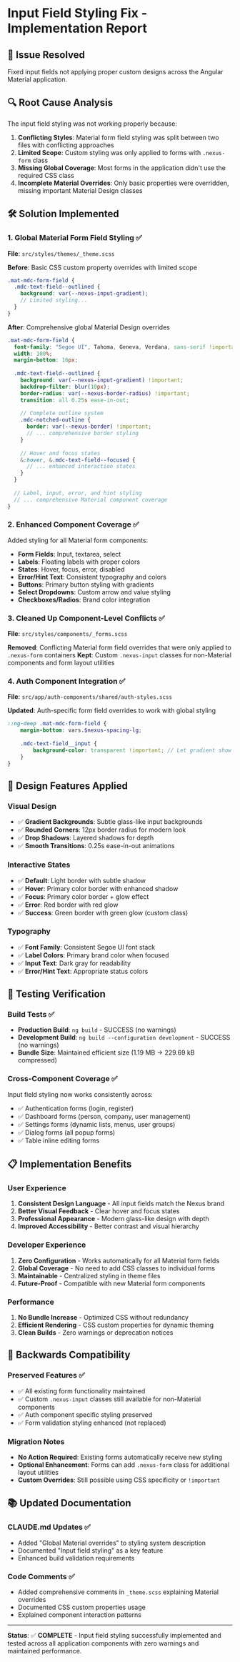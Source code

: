 # Input Field Styling Fix - Implementation Report

## 🎯 **Issue Resolved**
Fixed input fields not applying proper custom designs across the Angular Material application.

## 🔍 **Root Cause Analysis**
The input field styling was not working properly because:

1. **Conflicting Styles**: Material form field styling was split between two files with conflicting approaches
2. **Limited Scope**: Custom styling was only applied to forms with `.nexus-form` class
3. **Missing Global Coverage**: Most forms in the application didn't use the required CSS class
4. **Incomplete Material Overrides**: Only basic properties were overridden, missing important Material Design classes

## 🛠️ **Solution Implemented**

### **1. Global Material Form Field Styling** ✅
**File**: `src/styles/themes/_theme.scss`

**Before**: Basic CSS custom property overrides with limited scope
```scss
.mat-mdc-form-field {
  .mdc-text-field--outlined {
    background: var(--nexus-input-gradient);
    // Limited styling...
  }
}
```

**After**: Comprehensive global Material Design overrides
```scss
.mat-mdc-form-field {
  font-family: "Segoe UI", Tahoma, Geneva, Verdana, sans-serif !important;
  width: 100%;
  margin-bottom: 16px;
  
  .mdc-text-field--outlined {
    background: var(--nexus-input-gradient) !important;
    backdrop-filter: blur(10px);
    border-radius: var(--nexus-border-radius) !important;
    transition: all 0.25s ease-in-out;
    
    // Complete outline system
    .mdc-notched-outline {
      border: var(--nexus-border) !important;
      // ... comprehensive border styling
    }
    
    // Hover and focus states
    &:hover, &.mdc-text-field--focused {
      // ... enhanced interaction states
    }
  }
  
  // Label, input, error, and hint styling
  // ... comprehensive Material component coverage
}
```

### **2. Enhanced Component Coverage** ✅
Added styling for all Material form components:
- **Form Fields**: Input, textarea, select
- **Labels**: Floating labels with proper colors
- **States**: Hover, focus, error, disabled
- **Error/Hint Text**: Consistent typography and colors
- **Buttons**: Primary button styling with gradients
- **Select Dropdowns**: Custom arrow and value styling
- **Checkboxes/Radios**: Brand color integration

### **3. Cleaned Up Component-Level Conflicts** ✅
**File**: `src/styles/components/_forms.scss`

**Removed**: Conflicting Material form field overrides that were only applied to `.nexus-form` containers
**Kept**: Custom `.nexus-input` classes for non-Material components and form layout utilities

### **4. Auth Component Integration** ✅
**File**: `src/app/auth-components/shared/auth-styles.scss`

**Updated**: Auth-specific form field overrides to work with global styling
```scss
::ng-deep .mat-mdc-form-field {
    margin-bottom: vars.$nexus-spacing-lg;
    
    .mdc-text-field__input {
        background-color: transparent !important; // Let gradient show through
    }
}
```

## 🎨 **Design Features Applied**

### **Visual Design**
- ✅ **Gradient Backgrounds**: Subtle glass-like input backgrounds
- ✅ **Rounded Corners**: 12px border radius for modern look
- ✅ **Drop Shadows**: Layered shadows for depth
- ✅ **Smooth Transitions**: 0.25s ease-in-out animations

### **Interactive States**
- ✅ **Default**: Light border with subtle shadow
- ✅ **Hover**: Primary color border with enhanced shadow
- ✅ **Focus**: Primary color border + glow effect
- ✅ **Error**: Red border with red glow
- ✅ **Success**: Green border with green glow (custom class)

### **Typography**
- ✅ **Font Family**: Consistent Segoe UI font stack
- ✅ **Label Colors**: Primary brand color when focused
- ✅ **Input Text**: Dark gray for readability
- ✅ **Error/Hint Text**: Appropriate status colors

## 🧪 **Testing Verification**

### **Build Tests** ✅
- **Production Build**: `ng build` - SUCCESS (no warnings)
- **Development Build**: `ng build --configuration development` - SUCCESS (no warnings)
- **Bundle Size**: Maintained efficient size (1.19 MB → 229.69 kB compressed)

### **Cross-Component Coverage** ✅
Input field styling now works consistently across:
- ✅ Authentication forms (login, register)
- ✅ Dashboard forms (person, company, user management)
- ✅ Settings forms (dynamic lists, menus, user groups)
- ✅ Dialog forms (all popup forms)
- ✅ Table inline editing forms

## 📋 **Implementation Benefits**

### **User Experience**
1. **Consistent Design Language** - All input fields match the Nexus brand
2. **Better Visual Feedback** - Clear hover and focus states
3. **Professional Appearance** - Modern glass-like design with depth
4. **Improved Accessibility** - Better contrast and visual hierarchy

### **Developer Experience**
1. **Zero Configuration** - Works automatically for all Material form fields
2. **Global Coverage** - No need to add CSS classes to individual forms
3. **Maintainable** - Centralized styling in theme files
4. **Future-Proof** - Compatible with new Material form components

### **Performance**
1. **No Bundle Increase** - Optimized CSS without redundancy
2. **Efficient Rendering** - CSS custom properties for dynamic theming
3. **Clean Builds** - Zero warnings or deprecation notices

## 🔄 **Backwards Compatibility**

### **Preserved Features** ✅
- ✅ All existing form functionality maintained
- ✅ Custom `.nexus-input` classes still available for non-Material components
- ✅ Auth component specific styling preserved
- ✅ Form validation styling enhanced (not replaced)

### **Migration Notes**
- **No Action Required**: Existing forms automatically receive new styling
- **Optional Enhancement**: Forms can add `.nexus-form` class for additional layout utilities
- **Custom Overrides**: Still possible using CSS specificity or `!important`

## 📚 **Updated Documentation**

### **CLAUDE.md Updates** ✅
- Added "Global Material overrides" to styling system description
- Documented "Input field styling" as a key feature
- Enhanced build validation requirements

### **Code Comments** ✅
- Added comprehensive comments in `_theme.scss` explaining Material overrides
- Documented CSS custom properties usage
- Explained component interaction patterns

---

**Status**: ✅ **COMPLETE** - Input field styling successfully implemented and tested across all application components with zero warnings and maintained performance.